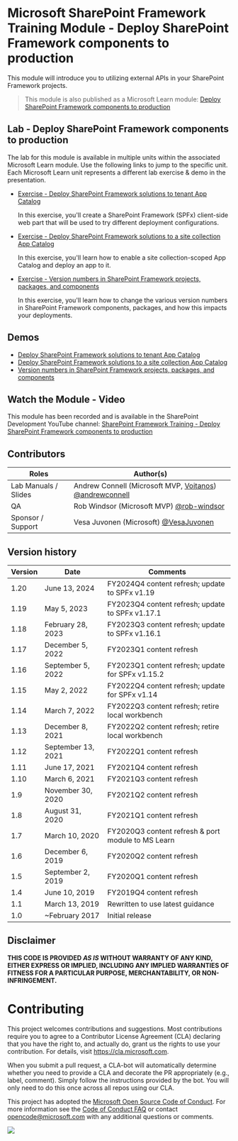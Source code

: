 # Microsoft SharePoint Framework Training Module - Deploy SharePoint Framework components to production

This module will introduce you to utilizing external APIs in your SharePoint Framework projects.

> This module is also published as a Microsoft Learn module: [Deploy SharePoint Framework components to production](https://learn.microsoft.com/training/modules/sharepoint-spfx-deployment)

## Lab - Deploy SharePoint Framework components to production

The lab for this module is available in multiple units within the associated Microsoft Learn module. Use the following links to jump to the specific unit. Each Microsoft Learn unit represents a different lab exercise & demo in the presentation.

- [Exercise - Deploy SharePoint Framework solutions to tenant App Catalog](https://learn.microsoft.com/training/modules/sharepoint-spfx-deployment/3-exercise-deploy-tenant-app-catalog)

  In this exercise, you'll create a SharePoint Framework (SPFx) client-side web part that will be used to try different deployment configurations.

- [Exercise - Deploy SharePoint Framework solutions to a site collection App Catalog](https://learn.microsoft.com/training/modules/sharepoint-spfx-deployment/5-exercise-deploy-site-collection-app-catalog)

  In this exercise, you'll learn how to enable a site collection-scoped App Catalog and deploy an app to it.

- [Exercise - Version numbers in SharePoint Framework projects, packages, and components](https://learn.microsoft.com/training/modules/sharepoint-spfx-deployment/7-exercise-project-component-versions)

  In this exercise, you'll learn how to change the various version numbers in SharePoint Framework components, packages, and how this impacts your deployments.

## Demos

- [Deploy SharePoint Framework solutions to tenant App Catalog](./Demos/01-deployment)
- [Deploy SharePoint Framework solutions to a site collection App Catalog](./Demos/02-appcatalogs)
- [Version numbers in SharePoint Framework projects, packages, and components](./Demos/03-versions)

## Watch the Module - Video

This module has been recorded and is available in the SharePoint Development YouTube channel: [SharePoint Framework Training - Deploy SharePoint Framework components to production](https://www.youtube.com/watch?v=DLi6ZviEIJ8&list=PLR9nK3mnD-OV-RPXQ3Lco845qoEy7VJoc)

## Contributors

| Roles                | Author(s)                                                                                                      |
| -------------------- | -------------------------------------------------------------------------------------------------------------- |
| Lab Manuals / Slides | Andrew Connell (Microsoft MVP, [Voitanos](//github.com/voitanos)) [@andrewconnell](//github.com/andrewconnell) |
| QA                   | Rob Windsor (Microsoft MVP) [@rob-windsor](//github.com/rob-windsor)                               |
| Sponsor / Support    | Vesa Juvonen (Microsoft) [@VesaJuvonen](//github.com/VesaJuvonen)                                              |

## Version history

| Version |        Date        |                      Comments                      |
| ------- | ------------------ | -------------------------------------------------- |
| 1.20    | June 13, 2024      | FY2024Q4 content refresh; update to SPFx v1.19     |
| 1.19    | May 5, 2023        | FY2023Q4 content refresh; update to SPFx v1.17.1   |
| 1.18    | February 28, 2023  | FY2023Q3 content refresh; update to SPFx v1.16.1   |
| 1.17    | December 5, 2022   | FY2023Q1 content refresh                           |
| 1.16    | September 5, 2022  | FY2023Q1 content refresh; update for SPFx v1.15.2  |
| 1.15    | May 2, 2022        | FY2022Q4 content refresh; update for SPFx v1.14    |
| 1.14    | March 7, 2022      | FY2022Q3 content refresh; retire local workbench   |
| 1.13    | December 8, 2021   | FY2022Q2 content refresh; retire local workbench   |
| 1.12    | September 13, 2021 | FY2022Q1 content refresh                           |
| 1.11    | June 17, 2021      | FY2021Q4 content refresh                           |
| 1.10    | March 6, 2021      | FY2021Q3 content refresh                           |
| 1.9     | November 30, 2020  | FY2021Q2 content refresh                           |
| 1.8     | August 31, 2020    | FY2021Q1 content refresh                           |
| 1.7     | March 10, 2020     | FY2020Q3 content refresh & port module to MS Learn |
| 1.6     | December 6, 2019   | FY2020Q2 content refresh                           |
| 1.5     | September 2, 2019  | FY2020Q1 content refresh                           |
| 1.4     | June 10, 2019      | FY2019Q4 content refresh                           |
| 1.1     | March 13, 2019     | Rewritten to use latest guidance                   |
| 1.0     | ~February 2017     | Initial release                                    |

## Disclaimer

**THIS CODE IS PROVIDED _AS IS_ WITHOUT WARRANTY OF ANY KIND, EITHER EXPRESS OR IMPLIED, INCLUDING ANY IMPLIED WARRANTIES OF FITNESS FOR A PARTICULAR PURPOSE, MERCHANTABILITY, OR NON-INFRINGEMENT.**

# Contributing

This project welcomes contributions and suggestions. Most contributions require you to agree to a
Contributor License Agreement (CLA) declaring that you have the right to, and actually do, grant us
the rights to use your contribution. For details, visit https://cla.microsoft.com.

When you submit a pull request, a CLA-bot will automatically determine whether you need to provide
a CLA and decorate the PR appropriately (e.g., label, comment). Simply follow the instructions
provided by the bot. You will only need to do this once across all repos using our CLA.

This project has adopted the [Microsoft Open Source Code of Conduct](https://opensource.microsoft.com/codeofconduct/).
For more information see the [Code of Conduct FAQ](https://opensource.microsoft.com/codeofconduct/faq/) or
contact [opencode@microsoft.com](mailto:opencode@microsoft.com) with any additional questions or comments.

<img src="https://telemetry.sharepointpnp.com/sp-dev-training-spfx-react-deployment" />
